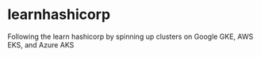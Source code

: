 # learnhashicorp
Following the learn hashicorp by spinning up clusters on Google GKE, AWS EKS, and Azure AKS

